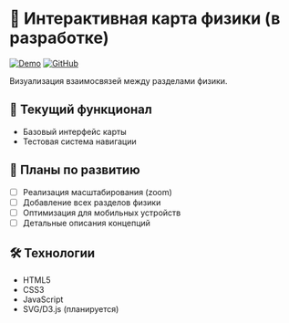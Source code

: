 # 🌌 Интерактивная карта физики (в разработке)

[![Demo](https://img.shields.io/badge/Try-Demo-orange?style=for-the-badge)](https://phys.kpapo.ru)
[![GitHub](https://img.shields.io/badge/View-GitHub-black?style=for-the-badge)](https://github.com/DIBERLOG/physics-map)

Визуализация взаимосвязей между разделами физики.

## 🚧 Текущий функционал
- Базовый интерфейс карты
- Тестовая система навигации

## 📅 Планы по развитию
- [ ] Реализация масштабирования (zoom)
- [ ] Добавление всех разделов физики
- [ ] Оптимизация для мобильных устройств
- [ ] Детальные описания концепций

## 🛠 Технологии
- HTML5
- CSS3
- JavaScript
- SVG/D3.js (планируется)
